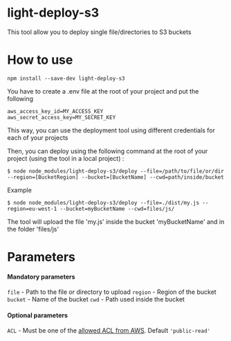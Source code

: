# light-deploy-s3

This tool allow you to deploy single file/directories to S3 buckets

# How to use 


```
npm install --save-dev light-deploy-s3
```

You have to create a .env file at the root of your project and put the following
```
aws_access_key_id=MY_ACCESS_KEY
aws_secret_access_key=MY_SECRET_KEY
```
This way, you can use the deployment tool using different credentials for each of your projects

Then, you can deploy using the following command at the root of your project (using the tool in a local project) : 
```
$ node node_modules/light-deploy-s3/deploy --file=/path/to/file/or/dir --region=[BucketRegion] --bucket=[BucketName] --cwd=path/inside/bucket
```

Example 
```
$ node node_modules/light-deploy-s3/deploy --file=./dist/my.js --region=eu-west-1 --bucket=myBucketName --cwd=files/js/
```
The tool will upload the file 'my.js' inside the bucket 'myBucketName' and in the folder 'files/js'

# Parameters

#### Mandatory parameters
`file` - Path to the file or directory to upload
`region` - Region of the bucket
`bucket` - Name of the bucket
`cwd` - Path used inside the bucket 

#### Optional parameters
`ACL` - Must be one of the [allowed ACL from AWS](https://docs.aws.amazon.com/AmazonS3/latest/dev/acl-overview.html#canned-acl). Default `'public-read'`